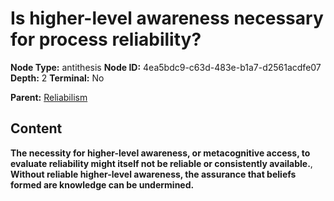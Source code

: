 # Is higher-level awareness necessary for process reliability?

**Node Type:** antithesis
**Node ID:** 4ea5bdc9-c63d-483e-b1a7-d2561acdfe07
**Depth:** 2
**Terminal:** No

**Parent:** [Reliabilism](reliabilism.md)

## Content

**The necessity for higher-level awareness, or metacognitive access, to evaluate reliability might itself not be reliable or consistently available.**, **Without reliable higher-level awareness, the assurance that beliefs formed are knowledge can be undermined.**
